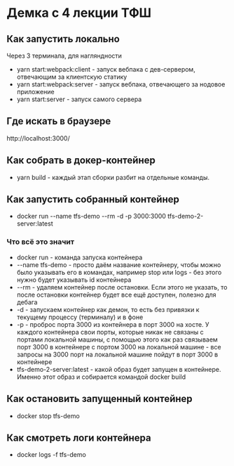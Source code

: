 # Демка с 4 лекции ТФШ

## Как запустить локально

Через 3 терминала, для нагляндности
- yarn start:webpack:client - запуск вебпака с дев-сервером, отвечающим за клиентскую статику
- yarn start:webpack:server - запуск вебпака, отвечающего за нодовое приложение
- yarn start:server - запуск самого сервера

## Где искать в браузере

http://localhost:3000/

## Как собрать в докер-контейнер

- yarn build - каждый этап сборки разбит на отдельные команды.

## Как запустить собранный контейнер

- docker run --name tfs-demo --rm -d -p 3000:3000 tfs-demo-2-server:latest

### Что всё это значит

- docker run - команда запуска контейнера
- --name tfs-demo - просто даём название контейнеру, чтобы можно было указывать его в командах, например stop или logs - без этого нужно будет указывать id контейнера
- --rm - удаляем контейнер после остановки. Если этого не указать, то после остановки контейнер будет все ещё доступен, полезно для дебага
- -d - запускаем контейнер как демон, то есть без привязки к текущему процессу (терминалу) и в фоне
- -p - проброс порта 3000 из контейнера в порт 3000 на хосте. У каждого контейнера свои порты, которые никак не связаны с портами локальной машины, с помощью этого как раз связываем порт 3000 в контейнере с портом 3000 на локальной машине - все запросы на 3000 порт на локальной машине пойдут в порт 3000 в контейнере
- tfs-demo-2-server:latest - какой образ будет запущен в контейнере. Именно этот образ и собирается командой docker build

## Как остановить запущенный контейнер

- docker stop tfs-demo

## Как смотреть логи контейнера

- docker logs -f tfs-demo